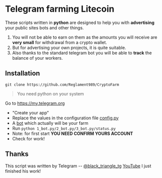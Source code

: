 Telegram farming Litecoin
=============
These scripts written in **python** are designed to help you with **advertising** your public sites bots and other things.

1. You will not be able to earn on them as the amounts you will receive are __**very small**__ for withdrawal from a crypto wallet.
1. But for advertising your own projects, it is quite suitable.
1. Also thanks to the standard telegram bot you will be able to **track** the balance of your workers.

Installation
-----------

```
git clone https://github.com/Reglament989/CryptoFarm
```

> You need python on your system

Go to https://my.telegram.org
* "Create your app"
* Replace the values in the configuration file [config.py](https://github.com/Reglament989/CryptoFarm/blob/master/config.py)
* A [bot](https://t.me/Litecoin_click_bot?start=7Gin) which actually will be your farm
* Run `python 1_bot.py/2_bot.py/3_bot.py/status.py`
* Note: for first start __YOU NEED CONFIRM YOURS ACCOUNT__
* Check for work!

Thanks
-----------
This script was written by
Telegram -- [@black_triangle_tg](https://t.me/black_triangle_tg) [YouTube](https://www.youtube.com/channel/UCZ26MoNJKaGXFQWKuGVzmAg)
I just finished his work!
